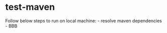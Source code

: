 # test-maven

Follow below steps to run on local machine: <incomplete>
	- resolve maven dependencies
    - BBB
